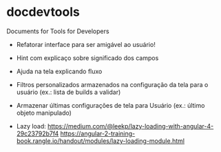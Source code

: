 # docdevtools
Documents for Tools for Developers
- Refatorar interface para ser amigável ao usuário!
- Hint com explicaço sobre significado dos campos
- Ajuda na tela explicando fluxo
- Filtros personalizados armazenados na configuração da tela para o usuário (ex.: lista de builds a validar)
- Armazenar últimas configurações de tela para Usuário (ex.: último objeto manipulado)

- Lazy load:
https://medium.com/@leekp/lazy-loading-with-angular-4-29c23792b7f4
https://angular-2-training-book.rangle.io/handout/modules/lazy-loading-module.html
